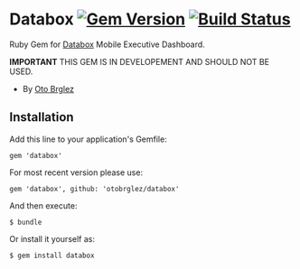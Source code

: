 # Databox [![Gem Version][fury-badge]][fury] [![Build Status][travis-badge]][travis]

Ruby Gem for [Databox](http://databox.com/) Mobile Executive Dashboard.

**IMPORTANT** THIS GEM IS IN DEVELOPEMENT AND SHOULD NOT BE USED.

- By [Oto Brglez](https://github.com/otobrglez)

## Installation

Add this line to your application's Gemfile:

    gem 'databox'

For most recent version please use:

    gem 'databox', github: 'otobrglez/databox'

And then execute:

    $ bundle

Or install it yourself as:

    $ gem install databox

[fury-badge]: https://badge.fury.io/rb/databox.png
[fury]: http://badge.fury.io/rb/databox
[travis-badge]: https://secure.travis-ci.org/otobrglez/databox.png?branch=master
[travis]: http://travis-ci.org/otobrglez/databox
